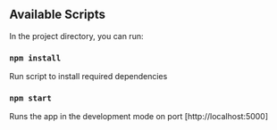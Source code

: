 ## Available Scripts

In the project directory, you can run:

### `npm install`
Run script to install required dependencies

### `npm start`
Runs the app in the development mode on port [http://localhost:5000]

